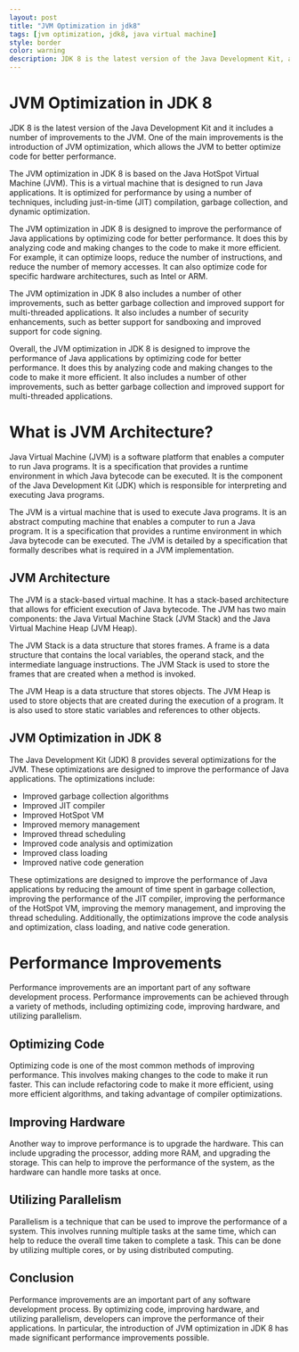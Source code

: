 ```yaml
---
layout: post
title: "JVM Optimization in jdk8"
tags: [jvm optimization, jdk8, java virtual machine]
style: border
color: warning
description: JDK 8 is the latest version of the Java Development Kit, and it comes with a number of improvements to the JVM. In this article, we'll look at some of the JVM optimizations that have been introduced in JDK 8, and how they can help improve the performance of your applications.
---
```

# JVM Optimization in JDK 8

JDK 8 is the latest version of the Java Development Kit and it includes a number of improvements to the JVM. One of the main improvements is the introduction of JVM optimization, which allows the JVM to better optimize code for better performance.

The JVM optimization in JDK 8 is based on the Java HotSpot Virtual Machine (JVM). This is a virtual machine that is designed to run Java applications. It is optimized for performance by using a number of techniques, including just-in-time (JIT) compilation, garbage collection, and dynamic optimization.

The JVM optimization in JDK 8 is designed to improve the performance of Java applications by optimizing code for better performance. It does this by analyzing code and making changes to the code to make it more efficient. For example, it can optimize loops, reduce the number of instructions, and reduce the number of memory accesses. It can also optimize code for specific hardware architectures, such as Intel or ARM.

The JVM optimization in JDK 8 also includes a number of other improvements, such as better garbage collection and improved support for multi-threaded applications. It also includes a number of security enhancements, such as better support for sandboxing and improved support for code signing.

Overall, the JVM optimization in JDK 8 is designed to improve the performance of Java applications by optimizing code for better performance. It does this by analyzing code and making changes to the code to make it more efficient. It also includes a number of other improvements, such as better garbage collection and improved support for multi-threaded applications.
# What is JVM Architecture?

Java Virtual Machine (JVM) is a software platform that enables a computer to run Java programs. It is a specification that provides a runtime environment in which Java bytecode can be executed. It is the component of the Java Development Kit (JDK) which is responsible for interpreting and executing Java programs.

The JVM is a virtual machine that is used to execute Java programs. It is an abstract computing machine that enables a computer to run a Java program. It is a specification that provides a runtime environment in which Java bytecode can be executed. The JVM is detailed by a specification that formally describes what is required in a JVM implementation.

## JVM Architecture

The JVM is a stack-based virtual machine. It has a stack-based architecture that allows for efficient execution of Java bytecode. The JVM has two main components: the Java Virtual Machine Stack (JVM Stack) and the Java Virtual Machine Heap (JVM Heap).

The JVM Stack is a data structure that stores frames. A frame is a data structure that contains the local variables, the operand stack, and the intermediate language instructions. The JVM Stack is used to store the frames that are created when a method is invoked.

The JVM Heap is a data structure that stores objects. The JVM Heap is used to store objects that are created during the execution of a program. It is also used to store static variables and references to other objects.

## JVM Optimization in JDK 8

The Java Development Kit (JDK) 8 provides several optimizations for the JVM. These optimizations are designed to improve the performance of Java applications. The optimizations include:

- Improved garbage collection algorithms
- Improved JIT compiler
- Improved HotSpot VM
- Improved memory management
- Improved thread scheduling
- Improved code analysis and optimization
- Improved class loading
- Improved native code generation

These optimizations are designed to improve the performance of Java applications by reducing the amount of time spent in garbage collection, improving the performance of the JIT compiler, improving the performance of the HotSpot VM, improving the memory management, and improving the thread scheduling. Additionally, the optimizations improve the code analysis and optimization, class loading, and native code generation.
# Performance Improvements

Performance improvements are an important part of any software development process. Performance improvements can be achieved through a variety of methods, including optimizing code, improving hardware, and utilizing parallelism.

## Optimizing Code

Optimizing code is one of the most common methods of improving performance. This involves making changes to the code to make it run faster. This can include refactoring code to make it more efficient, using more efficient algorithms, and taking advantage of compiler optimizations.

## Improving Hardware

Another way to improve performance is to upgrade the hardware. This can include upgrading the processor, adding more RAM, and upgrading the storage. This can help to improve the performance of the system, as the hardware can handle more tasks at once.

## Utilizing Parallelism

Parallelism is a technique that can be used to improve the performance of a system. This involves running multiple tasks at the same time, which can help to reduce the overall time taken to complete a task. This can be done by utilizing multiple cores, or by using distributed computing.

## Conclusion

Performance improvements are an important part of any software development process. By optimizing code, improving hardware, and utilizing parallelism, developers can improve the performance of their applications. In particular, the introduction of JVM optimization in JDK 8 has made significant performance improvements possible.

